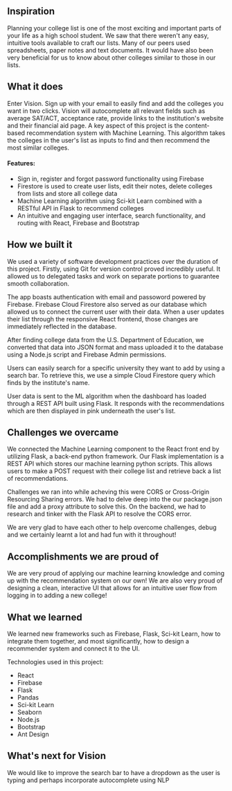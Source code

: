 ## Inspiration

Planning your college list is one of the most exciting and important parts of your life as a high school student. We saw that there weren't any easy, intuitive tools available to craft our lists. Many of our peers used spreadsheets, paper notes and text documents. It would have also been very beneficial for us to know about other colleges similar to those in our lists.

## What it does

Enter Vision. Sign up with your email to easily find and add the colleges you want in two clicks. Vision will autocomplete all relevant fields such as average SAT/ACT, acceptance rate, provide links to the institution's website and their financial aid page. A key aspect of this project is the content-based recommendation system with Machine Learning. This algorithm takes the colleges in the user's list as inputs to find and then recommend the most similar colleges.

#### Features:

- Sign in, register and forgot password functionality using Firebase
- Firestore is used to create user lists, edit their notes, delete colleges from lists and store all college data
- Machine Learning algorithm using Sci-kit Learn combined with a RESTful API in Flask to recommend colleges
- An intuitive and engaging user interface, search functionality, and routing with React, Firebase and Bootstrap

## How we built it

We used a variety of software development practices over the duration of this project. Firstly, using Git for version control proved incredibly useful. It allowed us to delegated tasks and work on separate portions to guarantee smooth collaboration.

The app boasts authentication with email and passoword powered by Firebase. Firebase Cloud Firestore also served as our database which allowed us to connect the current user with their data. When a user updates their list through the responsive React frontend, those changes are immediately reflected in the database.

After finding college data from the U.S. Department of Education, we converted that data into JSON format and mass uploaded it to the database using a Node.js script and Firebase Admin permissions.

Users can easily search for a specific university they want to add by using a search bar. To retrieve this, we use a simple Cloud Firestore query which finds by the institute's name.

User data is sent to the ML algorithm when the dashboard has loaded through a REST API built using Flask. It responds with the recommendations which are then displayed in pink underneath the user's list.

## Challenges we overcame

We connected the Machine Learning component to the React front end by utilizing Flask, a back-end python framework. Our Flask implementation is a REST API which stores our machine learning python scripts. This allows users to make a POST request with their college list and retrieve back a list of recommendations.

Challenges we ran into while acheving this were CORS or Cross-Origin Resourcing Sharing errors. We had to delve deep into the our package.json file and add a proxy attribute to solve this. On the backend, we had to research and tinker with the Flask API to resolve the CORS error.

We are very glad to have each other to help overcome challenges, debug and we certainly learnt a lot and had fun with it throughout!

## Accomplishments we are proud of

We are very proud of applying our machine learning knowledge and coming up with the recommendation system on our own! We are also very proud of designing a clean, interactive UI that allows for an intuitive user flow from logging in to adding a new college!

## What we learned

We learned new frameworks such as Firebase, Flask, Sci-kit Learn, how to integrate them together, and most significantly, how to design a recommender system and connect it to the UI.

Technologies used in this project:

- React
- Firebase
- Flask
- Pandas
- Sci-kit Learn
- Seaborn
- Node.js
- Bootstrap
- Ant Design

## What's next for Vision

We would like to improve the search bar to have a dropdown as the user is typing and perhaps incorporate autocomplete using NLP
